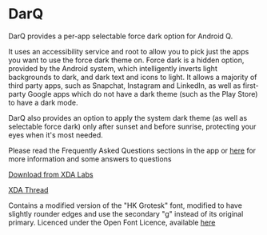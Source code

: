 # DarQ

DarQ provides a per-app selectable force dark option for Android Q. 

It uses an accessibility service and root to allow you to pick just the apps you want to use the force dark theme on. Force dark is a hidden option, provided by the Android system, which intelligently inverts light backgrounds to dark, and dark text and icons to light. It allows a majority of third party apps, such as Snapchat, Instagram and LinkedIn, as well as first-party Google apps which do not have a dark theme (such as the Play Store) to have a dark mode. 

DarQ also provides an option to apply the system dark theme (as well as selectable force dark) only after sunset and before sunrise, protecting your eyes when it's most needed. 

Please read the Frequently Asked Questions sections in the app or [here](https://github.com/KieronQuinn/DarQ/blob/master/app/src/main/assets/faq.md) for more information and some answers to questions

[Download from XDA Labs](https://labs.xda-developers.com/store/app/com.kieronquinn.app.darq)

[XDA Thread](https://forum.xda-developers.com/android/apps-games/app-darq-app-selectable-force-dark-t3944356)

Contains a modified version of the "HK Grotesk" font, modified to have slightly rounder edges and use the secondary "g" instead of its original primary. Licenced under the Open Font Licence, available [here](https://hanken.co/hk-grotesk)
